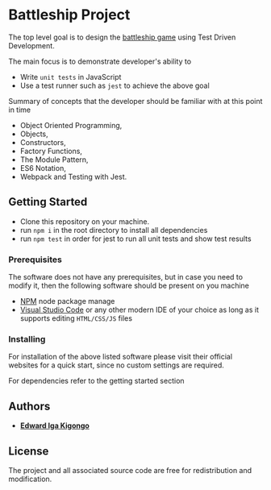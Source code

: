 # Battleship Project

  The top level goal is to design the [battleship game](https://www.theodinproject.com/courses/javascript/lessons/battleship) using Test Driven Development.

  The main focus is to demonstrate developer's ability to 
  - Write `unit tests` in JavaScript
  - Use a test runner such as `jest` to achieve the above goal

  Summary of concepts that the developer should be familiar with at this point in time
  
  - Object Oriented Programming, 
  - Objects, 
  - Constructors, 
  - Factory Functions, 
  - The Module Pattern, 
  - ES6 Notation, 
  - Webpack and Testing with Jest.

## Getting Started

  - Clone this repository on your machine.
  - run `npm i` in the root directory to install all dependencies
  - run `npm test` in order for jest to run all unit tests and show test results

### Prerequisites

The software does not have any prerequisites, but in case you need to modify it, then the following software should be present on you machine

* [NPM](https://nodejs.org/en/) node package manage
* [Visual Studio Code](https://code.visualstudio.com/) or any other modern IDE of your choice as long as it supports editing `HTML/CSS/JS` files

### Installing

For installation of the above listed software please visit their official websites for a quick start, since no custom settings are required. 

For dependencies refer to the getting started section

## Authors

* [**Edward Iga Kigongo**](github.com/igakigongo)

## License

The project and all associated source code are free for redistribution and modification.